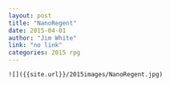 ```yaml
---
layout: post
title: "NanoRegent"
date: 2015-04-01
author: "Jim White"
link: "no link"
categories: 2015 rpg
---
```

```
![]({{site.url}}/2015images/NanoRegent.jpg)
```
